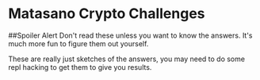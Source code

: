# Matasano Crypto Challenges
##Spoiler Alert
Don't read these unless you want to know the answers.  It's much more fun to figure them out yourself.

These are really just sketches of the answers, you may need to do some repl hacking to get them to give you results.


